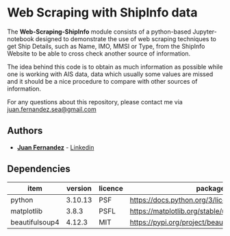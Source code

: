 # Web Scraping with ShipInfo data

The **Web-Scraping-ShipInfo** module consists of a python-based Jupyter-notebook 
designed to demonstrate the use of web scraping techniques to get Ship Details, such as Name, IMO, MMSI or Type, from the ShipInfo Website to be able to cross check another source of information. 



The idea behind this code is to obtain as much information as possible while one is working with AIS data, data which usually some values are missed and it should be a nice procedure to compare with other sources of information.  

For any questions about this repository, please contact me via juan.fernandez.sea@gmail.com

## Authors

* [**Juan Fernandez**](mailto://juan.fernandez.sea@gmail.com) - [Linkedin](https://www.linkedin.com/in/juan-fernandez-martinez/)



## Dependencies

|item|version|licence|package info|
|---|---|---|---|
|python|3.10.13|PSF|https://docs.python.org/3/license.html|
|matplotlib|3.8.3|PSFL|https://matplotlib.org/stable/users/project/license.html|
|beautifulsoup4|4.12.3|MIT|https://pypi.org/project/beautifulsoup4/|



